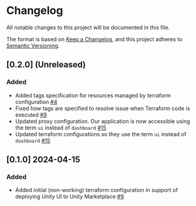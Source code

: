 # Changelog

All notable changes to this project will be documented in this file. 

The format is based on [Keep a Changelog](https://keepachangelog.com/en/1.0.0/),
and this project adheres to [Semantic Versioning](https://semver.org/spec/v2.0.0.html).

## [0.2.0] (Unreleased)

### Added 

- Added tags specification for resources managed by terraform configuration [#4](https://github.com/unity-sds/unity-ui-infra/issues/4)
- Fixed how tags are specified to resolve issue when Terraform code is executed [#9](https://github.com/unity-sds/unity-ui-infra/issues/9)
- Updated proxy configuration. Our application is now accessible using the term `ui` instead of `dashboard` [#15](https://github.com/unity-sds/unity-ui-infra/issues/15)
- Updated terraform configurations so they use the term `ui` instead of `dashboard` [#15](https://github.com/unity-sds/unity-ui-infra/issues/15)

## [0.1.0] 2024-04-15

### Added 

- Added initial (non-working) terraform configuration in support of deploying Unity UI to Unity Marketplace [#9](https://github.com/unity-sds/unity-sds-portal/issues/9)